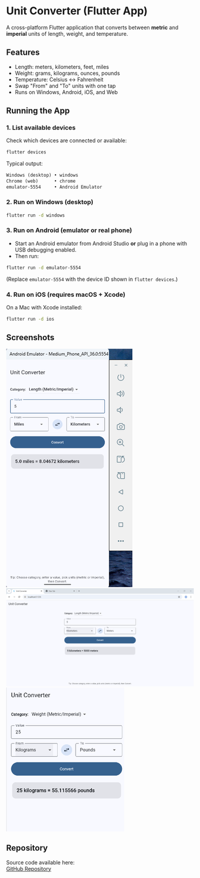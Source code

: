 # Unit Converter (Flutter App)

A cross-platform Flutter application that converts between **metric** and **imperial** units of length, weight, and temperature.

## Features
- Length: meters, kilometers, feet, miles
- Weight: grams, kilograms, ounces, pounds
- Temperature: Celsius ↔ Fahrenheit
- Swap "From" and "To" units with one tap
- Runs on Windows, Android, iOS, and Web

## Running the App

### 1. List available devices
Check which devices are connected or available:
```bash
flutter devices
```

Typical output:
```
Windows (desktop) • windows
Chrome (web)      • chrome
emulator-5554     • Android Emulator
```

### 2. Run on Windows (desktop)
```bash
flutter run -d windows
```

### 3. Run on Android (emulator or real phone)
- Start an Android emulator from Android Studio **or** plug in a phone with USB debugging enabled.
- Then run:
```bash
flutter run -d emulator-5554
```
(Replace `emulator-5554` with the device ID shown in `flutter devices`.)

### 4. Run on iOS (requires macOS + Xcode)
On a Mac with Xcode installed:
```bash
flutter run -d ios
```

## Screenshots
![Android App Screenshot](AndroidScreenshot.png)
![Web App Screenshot](WebScreenshot.png)
![iOS App Screenshot](iOSScreenshot.png)

## Repository
Source code available here:  
[GitHub Repository](https://github.com/nhemani33090/MSCS533-Assignment1-UnitConverter.git)
